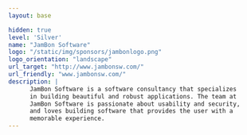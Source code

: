 ```yaml
---
layout: base

hidden: true
level: 'Silver'
name: "JamBon Software"
logo: "/static/img/sponsors/jambonlogo.png"
logo_orientation: "landscape"
url_target: "http://www.jambonsw.com/"
url_friendly: "www.jambonsw.com/"
description: |
      JamBon Software is a software consultancy that specializes
      in building beautiful and robust applications. The team at
      JamBon Software is passionate about usability and security,
      and loves building software that provides the user with a
      memorable experience.
---
```

